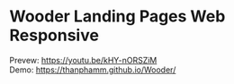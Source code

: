 # Wooder Landing Pages Web Responsive
Prevew: https://youtu.be/kHY-nORSZiM <br>
Demo: https://thanphamm.github.io/Wooder/
